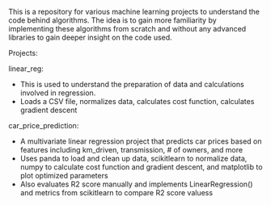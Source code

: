 This is a repository for various machine learning projects to understand the code behind algorithms. The idea is to gain more familiarity by implementing these algorithms from scratch and without any advanced libraries to gain deeper insight on the code used. 

Projects:

linear_reg:
- This is used to understand the preparation of data and calculations involved in regression.
- Loads a CSV file, normalizes data, calculates cost function, calculates gradient descent

car_price_prediction:
- A multivariate linear regression project that predicts car prices based on features including km_driven, transmission, # of owners, and more
- Uses panda to load and clean up data, scikitlearn to normalize data, numpy to calculate cost function and gradient descent, and matplotlib to plot optimized parameters
- Also evaluates R2 score manually and implements LinearRegression() and metrics from scikitlearn to compare R2 score valuess
